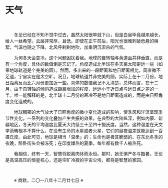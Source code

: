 # 天气

&emsp;&emsp;

&emsp;&emsp;冬至已经在不知不觉中过去，虽然太阳很早就下山，但是白昼毕竟越来越长，给人一丝希望。云层非常厚，且低。即使在正午前后，阳光也很难刺破低悬的棉絮，气温也随之下降，北风呼剌剌地吹，加重阴沉肃杀的气氛。

&emsp;&emsp;为何冬天会变冷。这个问题困扰着我。地球的自转轴与黄道面并非垂直，而是有一个角度，具体的数值倒是忘记了。角度造成北半球在冬天离太阳更远一些（如果地球轨道是个完美的圆）。然而，多出来的一段距离和地日距离相比，简直微不足道，宇宙实在是太空旷。况且，地球轨道并非完美的圆，实际上在十二月份，地日距离反而比六月份更加近一些。具体的数值我记不太清楚，总体而言，在十二月，由于自转轴的倾斜造成距离增加的程度，远远小于近日点与远日点之差的一半。唯一能解释的是，北半球十二月份的寒冷不是地日距离造成的，而是由日照角度变化造成的。

&emsp;&emsp;地球稠密的大气放大了日照角度的微小变化造成的影响，使季风和洋流呈现季节性变化，一系列的变化叠加产生共振的效果。在典型的大陆纵深，例如内蒙、新疆地区，冬天的平均温度比夏天大约低三十至四十摄氏度。当然，这种温差在天文学范畴根本不算什么，在没有生命的水星或者火星，它们的昼夜温差就能达到一百摄氏度。由此可见，地球是相当「温柔」的；生命也是极其脆弱的。在东北冬季的夜晚，醉卧街头会被冻死；在印度燥热的夏季，每年都有数千人被热死。

&emsp;&emsp;我相信，终有一天，智慧将脱离肉体而永恒。那时，她无惧严冬与酷暑。无论是高温高压的恒星核心，还是空旷冷寂的宇宙尘埃，都将是智慧的家园。

&emsp;&emsp;

&emsp;&emsp;※ 商默，二〇一八年十二月廿七日 ※